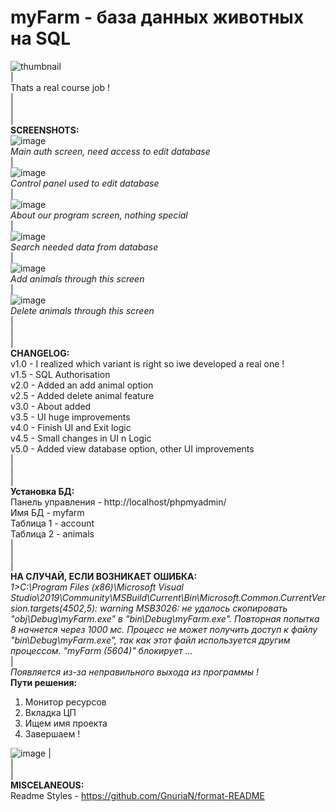 # myFarm - база данных животных на SQL
![thumbnail](https://user-images.githubusercontent.com/28227386/148646086-6e06c144-5b8e-49e2-b3a2-a4de827ed086.png)                     
|              
Thats a real course job !   
|                 
|               
|                      
**SCREENSHOTS:**           
![image](https://user-images.githubusercontent.com/28227386/149544545-6e55899e-9a42-4bc9-a91e-8a49c15df000.png)                                 
*Main auth screen, need access to edit database*                         
|                         
![image](https://user-images.githubusercontent.com/28227386/149544587-8ef83ac0-3308-4345-96a0-74e4fe5d6c8d.png)                                 
*Control panel used to edit database*                         
|                         
![image](https://user-images.githubusercontent.com/28227386/149544622-7cddd3f3-1ad8-4331-bc66-e5a0c74b9b12.png)                                 
*About our program screen, nothing special*                         
|                         
![image](https://user-images.githubusercontent.com/28227386/149544707-475447c3-cf56-4669-b6f3-5b866053b4fc.png)                                 
*Search needed data from database*                         
|                         
![image](https://user-images.githubusercontent.com/28227386/149544728-4c7180f0-de15-4dae-a0a6-4b1fc88567b4.png)                                 
*Add animals through this screen*                         
|                         
![image](https://user-images.githubusercontent.com/28227386/149544756-cf2e50eb-76b8-491b-8254-cdfc30d0bf8c.png)                                 
*Delete animals through this screen*                         
|                         
|                         
|                         
**CHANGELOG:**                      
v1.0 - I realized which variant is right so iwe developed a real one !                   
v1.5 - SQL Authorisation              
v2.0 - Added an add animal option              
v2.5 - Added delete animal feature                     
v3.0 - About added                                          
v3.5 - UI huge improvements                       
v4.0 - Finish UI and Exit logic       
v4.5 - Small changes in UI n Logic                  
v5.0 - Added view database option, other UI improvements                               
|                          
|                  
|                                       
**Установка БД:**               
Панель управления - http://localhost/phpmyadmin/                  
Имя БД - myfarm                              
Таблица 1 - account                        
Таблица 2 - animals                  
|                          
|                  
|                                       
**НА СЛУЧАЙ, ЕСЛИ ВОЗНИКАЕТ ОШИБКА:**              
*1>C:\Program Files (x86)\Microsoft Visual Studio\2019\Community\MSBuild\Current\Bin\Microsoft.Common.CurrentVersion.targets(4502,5): warning MSB3026: не удалось скопировать "obj\Debug\myFarm.exe" в "bin\Debug\myFarm.exe". Повторная попытка 8 начнется через 1000 мс. Процесс не может получить доступ к файлу "bin\Debug\myFarm.exe", так как этот файл используется другим процессом. "myFarm (5604)" блокирует ...*          
|                         
*Появляется из-за неправильного выхода из программы !*                
**Пути решения:**                                       
1) Монитор ресурсов                   
2) Вкладка ЦП            
3) Ищем имя проекта              
4) Завершаем !  
               
![image](https://user-images.githubusercontent.com/28227386/148645129-877c5d01-b4ee-41fe-9a52-1fb2d80e6fa5.png)
|                 
|                 
|                  
**MISCELANEOUS:**              
Readme Styles - https://github.com/GnuriaN/format-README
